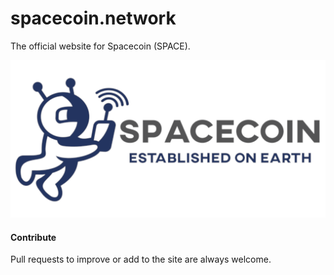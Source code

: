 # spacecoin.network

The official website for Spacecoin (SPACE).

![Spacecoin Logo](img/spacecoin_logo.png)

#### Contribute

Pull requests to improve or add to the site are always welcome.
